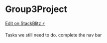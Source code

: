 # Group3Project

[Edit on StackBlitz ⚡️](https://stackblitz.com/edit/github-cfvbgg)

Tasks we still need to do. complete the nav bar
